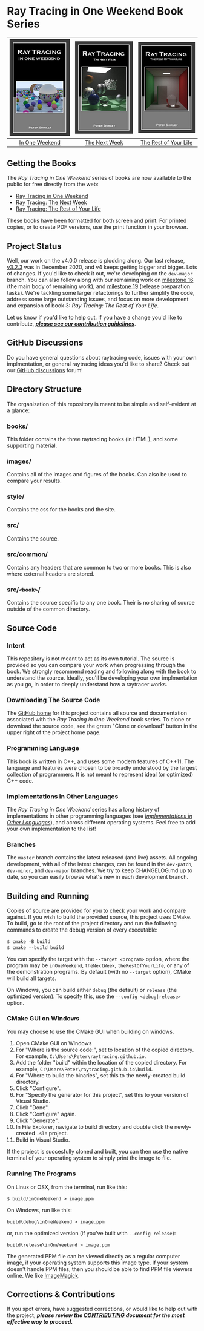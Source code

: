 Ray Tracing in One Weekend Book Series
====================================================================================================

| ![RT in One Weekend][cover1] | ![RT The Next Week][cover2] | ![RT The Rest of Your Life][cover3] |
|:----------------------------:|:---------------------------:|:-----------------------------------:|
|   [In One Weekend][book1]    |   [The Next Week][book2]    |   [The Rest of Your Life][book3]    |


Getting the Books
------------------
The _Ray Tracing in One Weekend_ series of books are now available to the public for free directly
from the web:

  - [Ray Tracing in One Weekend][web1]
  - [Ray Tracing: The Next Week][web2]
  - [Ray Tracing: The Rest of Your Life][web3]

These books have been formatted for both screen and print. For printed copies, or to create PDF
versions, use the print function in your browser.


Project Status
---------------
Well, our work on the v4.0.0 release is plodding along. Our last release, [v3.2.3][] was in December
2020, and v4 keeps getting bigger and bigger. Lots of changes. If you'd like to check it out, we're
developing on the `dev-major` branch. You can also follow along with our remaining work on
[milestone 16][] (the main body of remaining work), and [milestone 19][] (release preparation
tasks). We're tackling some larger refactorings to further simplify the code, address some large
outstanding issues, and focus on more development and expansion of book 3: _Ray Tracing: The Rest of
Your Life_.

Let us know if you'd like to help out. If you have a change you'd like to contribute,
_**[please see our contribution guidelines][CONTRIBUTING]**_.


GitHub Discussions
------------------
Do you have general questions about raytracing code, issues with your own implmentation, or general
raytracing ideas you'd like to share? Check out our [GitHub discussions][discussions] forum!


Directory Structure
-------------------
The organization of this repository is meant to be simple and self-evident at a glance:

### books/
This folder contains the three raytracing books (in HTML), and some supporting material.

### images/
Contains all of the images and figures of the books. Can also be used to compare your results.

### style/
Contains the css for the books and the site.

### src/
Contains the source.

### src/common/
Contains any headers that are common to two or more books. This is also where external headers
are stored.

### src/`<book>`/
Contains the source specific to any one book. Their is no sharing of source outside of the common
directory.


Source Code
-----------
### Intent
This repository is not meant to act as its own tutorial. The source is provided so you can compare
your work when progressing through the book. We strongly recommend reading and following along with
the book to understand the source. Ideally, you'll be developing your own implmentation as you go,
in order to deeply understand how a raytracer works.

### Downloading The Source Code
The [GitHub home][] for this project contains all source and documentation associated with the _Ray
Tracing in One Weekend_ book series. To clone or download the source code, see the green "Clone or
download" button in the upper right of the project home page.

### Programming Language
This book is written in C++, and uses some modern features of C++11. The language and features were
chosen to be broadly understood by the largest collection of programmers. It is not meant to
represent ideal (or optimized) C++ code.

### Implementations in Other Languages
The _Ray Tracing in One Weekend_ series has a long history of implementations in other programming
languages (see [_Implementations in Other Languages_][implementations]), and across different
operating systems. Feel free to add your own implementation to the list!

### Branches
The `master` branch contains the latest released (and live) assets. All ongoing development, with
all of the latest changes, can be found in the `dev-patch`, `dev-minor`, and `dev-major` branches.
We try to keep CHANGELOG.md up to date, so you can easily browse what's new in each development
branch.


Building and Running
---------------------
Copies of source are provided for you to check your work and compare against. If you wish to build
the provided source, this project uses CMake. To build, go to the root of the project directory and
run the following commands to create the debug version of every executable:

    $ cmake -B build
    $ cmake --build build

You can specify the target with the `--target <program>` option, where the program may be
`inOneWeekend`, `theNextWeek`, `theRestOfYourLife`, or any of the demonstration programs. By default
(with no `--target` option), CMake will build all targets.

On Windows, you can build either `debug` (the default) or `release` (the optimized version). To
specify this, use the `--config <debug|release>` option.

### CMake GUI on Windows
You may choose to use the CMake GUI when building on windows.

1. Open CMake GUI on Windows
2. For "Where is the source code:", set to location of the copied directory. For example,
   `C:\Users\Peter\raytracing.github.io`.
3. Add the folder "build" within the location of the copied directory. For example,
   `C:\Users\Peter\raytracing.github.io\build`.
4. For "Where to build the binaries", set this to the newly-created build directory.
5. Click "Configure".
6. For "Specify the generator for this project", set this to your version of Visual Studio.
7. Click "Done".
8. Click "Configure" again.
9. Click "Generate".
10. In File Explorer, navigate to build directory and double click the newly-created `.sln` project.
11. Build in Visual Studio.

If the project is succesfully cloned and built, you can then use the native terminal of your
operating system to simply print the image to file.

### Running The Programs

On Linux or OSX, from the terminal, run like this:

    $ build/inOneWeekend > image.ppm

On Windows, run like this:

    build\debug\inOneWeekend > image.ppm

or, run the optimized version (if you've built with `--config release`):

    build\release\inOneWeekend > image.ppm

The generated PPM file can be viewed directly as a regular computer image, if your operating system
supports this image type. If your system doesn't handle PPM files, then you should be able to find
PPM file viewers online. We like [ImageMagick][].


Corrections & Contributions
----------------------------
If you spot errors, have suggested corrections, or would like to help out with the project,
_**please review the [CONTRIBUTING][] document for the most effective way to proceed.**_



[book1]:           books/RayTracingInOneWeekend.html
[book2]:           books/RayTracingTheNextWeek.html
[book3]:           books/RayTracingTheRestOfYourLife.html
[CONTRIBUTING]:    CONTRIBUTING.md
[cover1]:          images/RTOneWeekend-small.jpg
[cover2]:          images/RTNextWeek-small.jpg
[cover3]:          images/RTRestOfYourLife-small.jpg
[discussions]:     https://github.com/RayTracing/raytracing.github.io/discussions/
[GitHub home]:     https://github.com/RayTracing/raytracing.github.io/
[ImageMagick]:     https://imagemagick.org/
[implementations]: https://github.com/RayTracing/raytracing.github.io/wiki/Implementations
[milestone 16]:    https://github.com/RayTracing/raytracing.github.io/milestone/16
[milestone 19]:    https://github.com/RayTracing/raytracing.github.io/milestone/19
[v3.2.3]:          https://github.com/RayTracing/raytracing.github.io/releases/tag/v3.2.3
[web1]:            https://raytracing.github.io/books/RayTracingInOneWeekend.html
[web2]:            https://raytracing.github.io/books/RayTracingTheNextWeek.html
[web3]:            https://raytracing.github.io/books/RayTracingTheRestOfYourLife.html
